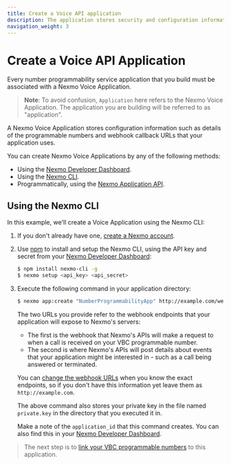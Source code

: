 ```yaml
---
title: Create a Voice API application
description: The application stores security and configuration information for your interaction with the API.
navigation_weight: 3
---
```


# Create a Voice API Application

Every number programmability service application that you build must be associated with a Nexmo Voice Application.

> **Note**: To avoid confusion, `Application` here refers to the Nexmo Voice Application. The application you are building will be referred to as "application".

A Nexmo Voice Application stores configuration information such as details of the programmable numbers and webhook callback URLs that your application uses.

You can create Nexmo Voice Applications by any of the following methods:

* Using the [Nexmo Developer Dashboard](https://dashboard.nexmo.com/voice/create-application).
* Using the [Nexmo CLI](https://github.com/Nexmo/nexmo-cli).
* Programmatically, using the [Nexmo Application API](/api/application.v2).

## Using the Nexmo CLI

In this example, we'll create a Voice Application using the Nexmo CLI:

1. If you don't already have one, [create a Nexmo account](https://dashboard.nexmo.com/sign-up).

2. Use [npm](https://www.npmjs.com/) to install and setup the Nexmo CLI, using the API key and secret from your [Nexmo Developer Dashboard](https://dashboard.nexmo.com/getting-started-guide):

    ```sh
    $ npm install nexmo-cli -g
    $ nexmo setup <api_key> <api_secret>
    ```
3. Execute the following command in your application directory:

    ```sh
    $ nexmo app:create "NumberProgrammabilityApp" http://example.com/webhooks/answer http://example.com/webhooks/event  --keyfile private.key
    ```
    The two URLs you provide refer to the webhook endpoints that your application will expose to Nexmo's servers:
    * The first is the webhook that Nexmo's APIs will make a request to when a call is received on your VBC programmable number.
    * The second is where Nexmo's APIs will post details about events that your application might be interested in - such as a call being answered or terminated.

    You can [change the webhook URLs](https://github.com/Nexmo/nexmo-cli#update-an-application) when you know the exact endpoints, so if you don't have this information yet leave them as `http://example.com`.

    The above command also stores your private key in the file named `private.key` in the directory that you executed it in.

    Make a note of the `application_id` that this command creates. You can also find this in your [Nexmo Developer Dashboard](https://dashboard.nexmo.com/voice/your-applications).

> The next step is to [link your VBC programmable numbers](/vonage-business-cloud/number-programmability/guides/link-vbc-numbers) to this application.
